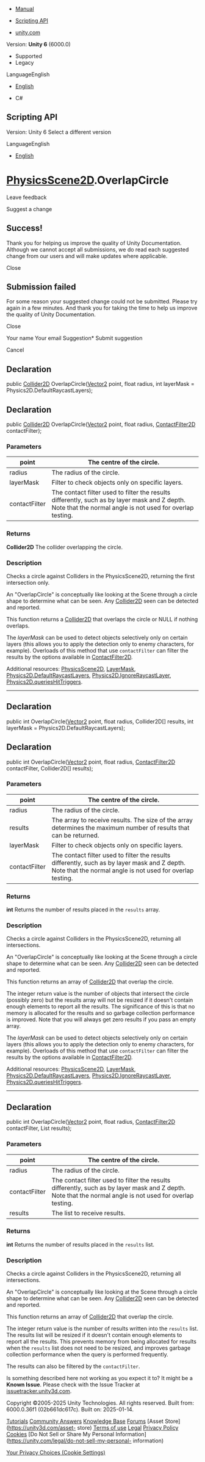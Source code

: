 [ ]()

  * [Manual](../Manual/index.html)
  * [Scripting API](../ScriptReference/index.html)

  * [unity.com](https://unity.com/)

Version: **Unity 6** (6000.0)

  * Supported
  * Legacy

LanguageEnglish

  * [English]()

  * C#

[ ](https://docs.unity3d.com)

## Scripting API

Version: Unity 6 Select a different version

LanguageEnglish

  * [English]()

#  [PhysicsScene2D](PhysicsScene2D.html).OverlapCircle

Leave feedback

Suggest a change

## Success!

Thank you for helping us improve the quality of Unity Documentation. Although
we cannot accept all submissions, we do read each suggested change from our
users and will make updates where applicable.

Close

## Submission failed

For some reason your suggested change could not be submitted. Please <a>try
again</a> in a few minutes. And thank you for taking the time to help us
improve the quality of Unity Documentation.

Close

Your name Your email Suggestion* Submit suggestion

Cancel

[ ]()

## Declaration

public [Collider2D](Collider2D.html) OverlapCircle([Vector2](Vector2.html)
point, float radius, int layerMask = Physics2D.DefaultRaycastLayers);

## Declaration

public [Collider2D](Collider2D.html) OverlapCircle([Vector2](Vector2.html)
point, float radius, [ContactFilter2D](ContactFilter2D.html) contactFilter);

### Parameters

point | The centre of the circle.  
---|---  
radius | The radius of the circle.  
layerMask | Filter to check objects only on specific layers.  
contactFilter | The contact filter used to filter the results differently, such as by layer mask and Z depth. Note that the normal angle is not used for overlap testing.  
  
### Returns

**Collider2D** The collider overlapping the circle.

### Description

Checks a circle against Colliders in the PhysicsScene2D, returning the first
intersection only.

An "OverlapCircle" is conceptually like looking at the Scene through a circle
shape to determine what can be seen. Any [Collider2D](Collider2D.html) seen
can be detected and reported.  
  
This function returns a [Collider2D](Collider2D.html) that overlaps the circle
or NULL if nothing overlaps.  
  
The _layerMask_ can be used to detect objects selectively only on certain
layers (this allows you to apply the detection only to enemy characters, for
example). Overloads of this method that use `contactFilter` can filter the
results by the options available in [ContactFilter2D](ContactFilter2D.html).  
  
Additional resources: [PhysicsScene2D](PhysicsScene2D.html),
[LayerMask](LayerMask.html),
[Physics2D.DefaultRaycastLayers](Physics2D.DefaultRaycastLayers.html),
[Physics2D.IgnoreRaycastLayer](Physics2D.IgnoreRaycastLayer.html),
[Physics2D.queriesHitTriggers](Physics2D-queriesHitTriggers.html).

* * *

## Declaration

public int OverlapCircle([Vector2](Vector2.html) point, float radius,
Collider2D[] results, int layerMask = Physics2D.DefaultRaycastLayers);

## Declaration

public int OverlapCircle([Vector2](Vector2.html) point, float radius,
[ContactFilter2D](ContactFilter2D.html) contactFilter, Collider2D[] results);

### Parameters

point | The centre of the circle.  
---|---  
radius | The radius of the circle.  
results | The array to receive results. The size of the array determines the maximum number of results that can be returned.  
layerMask | Filter to check objects only on specific layers.  
contactFilter | The contact filter used to filter the results differently, such as by layer mask and Z depth. Note that the normal angle is not used for overlap testing.  
  
### Returns

**int** Returns the number of results placed in the `results` array.

### Description

Checks a circle against Colliders in the PhysicsScene2D, returning all
intersections.

An "OverlapCircle" is conceptually like looking at the Scene through a circle
shape to determine what can be seen. Any [Collider2D](Collider2D.html) seen
can be detected and reported.  
  
This function returns an array of [Collider2D](Collider2D.html) that overlap
the circle.  
  
The integer return value is the number of objects that intersect the circle
(possibly zero) but the results array will not be resized if it doesn't
contain enough elements to report all the results. The significance of this is
that no memory is allocated for the results and so garbage collection
performance is improved. Note that you will always get zero results if you
pass an empty array.  
  
The _layerMask_ can be used to detect objects selectively only on certain
layers (this allows you to apply the detection only to enemy characters, for
example). Overloads of this method that use `contactFilter` can filter the
results by the options available in [ContactFilter2D](ContactFilter2D.html).  
  
Additional resources: [PhysicsScene2D](PhysicsScene2D.html),
[LayerMask](LayerMask.html),
[Physics2D.DefaultRaycastLayers](Physics2D.DefaultRaycastLayers.html),
[Physics2D.IgnoreRaycastLayer](Physics2D.IgnoreRaycastLayer.html),
[Physics2D.queriesHitTriggers](Physics2D-queriesHitTriggers.html).

* * *

## Declaration

public int OverlapCircle([Vector2](Vector2.html) point, float radius,
[ContactFilter2D](ContactFilter2D.html) contactFilter, List<Collider2D>
results);

### Parameters

point | The centre of the circle.  
---|---  
radius | The radius of the circle.  
contactFilter | The contact filter used to filter the results differently, such as by layer mask and Z depth. Note that the normal angle is not used for overlap testing.  
results | The list to receive results.  
  
### Returns

**int** Returns the number of results placed in the `results` list.

### Description

Checks a circle against Colliders in the PhysicsScene2D, returning all
intersections.

An "OverlapCircle" is conceptually like looking at the Scene through a circle
shape to determine what can be seen. Any [Collider2D](Collider2D.html) seen
can be detected and reported.  
  
This function returns an array of [Collider2D](Collider2D.html) that overlap
the circle.  
  
The integer return value is the number of results written into the `results`
list. The results list will be resized if it doesn't contain enough elements
to report all the results. This prevents memory from being allocated for
results when the `results` list does not need to be resized, and improves
garbage collection performance when the query is performed frequently.  
  
The results can also be filtered by the `contactFilter`.

Is something described here not working as you expect it to? It might be a
**Known Issue**. Please check with the Issue Tracker at
[issuetracker.unity3d.com](https://issuetracker.unity3d.com).

Copyright ©2005-2025 Unity Technologies. All rights reserved. Built from:
6000.0.36f1 (02b661dc617c). Built on: 2025-01-14.

[Tutorials](https://unity3d.com/learn) [Community
Answers](https://answers.unity3d.com) [Knowledge
Base](https://support.unity3d.com/hc/en-us)
[Forums](https://forum.unity3d.com) [Asset Store](https://unity3d.com/asset-
store) [Terms of use](https://docs.unity3d.com/Manual/TermsOfUse.html)
[Legal](https://unity.com/legal) [Privacy
Policy](https://unity.com/legal/privacy-policy)
[Cookies](https://unity.com/legal/cookie-policy) [Do Not Sell or Share My
Personal Information](https://unity.com/legal/do-not-sell-my-personal-
information)

[Your Privacy Choices (Cookie Settings)](javascript:void\(0\);)


